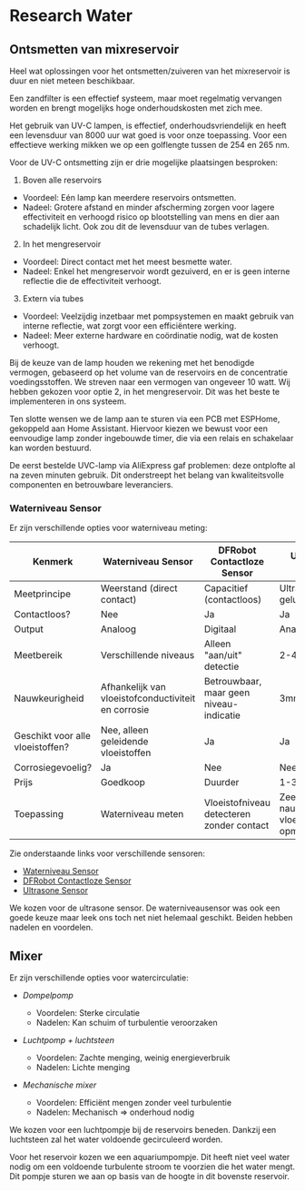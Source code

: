 # Research Water 
## Ontsmetten van mixreservoir 
Heel wat oplossingen voor het ontsmetten/zuiveren van het mixreservoir is duur en niet meteen beschikbaar.

Een zandfilter is een effectief systeem, maar moet regelmatig vervangen worden en brengt mogelijks hoge onderhoudskosten met zich mee.

Het gebruik van UV-C lampen, is effectief, onderhoudsvriendelijk en heeft een levensduur van 8000 uur wat goed is voor onze toepassing. Voor een effectieve werking mikken we op een golflengte tussen de 254 en 265 nm.

Voor de UV-C ontsmetting zijn er drie mogelijke plaatsingen besproken:

1. Boven alle reservoirs
  - Voordeel: Eén lamp kan meerdere reservoirs ontsmetten.
  - Nadeel: Grotere afstand en minder afscherming zorgen voor lagere effectiviteit en verhoogd risico op blootstelling van mens en dier aan schadelijk licht. Ook zou dit de levensduur van de tubes verlagen.

2. In het mengreservoir
  - Voordeel: Direct contact met het meest besmette water.
  - Nadeel: Enkel het mengreservoir wordt gezuiverd, en er is geen interne reflectie die de effectiviteit verhoogt.

3. Extern via tubes
  - Voordeel: Veelzijdig inzetbaar met pompsystemen en maakt gebruik van interne reflectie, wat zorgt voor een efficiëntere werking.
  - Nadeel: Meer externe hardware en coördinatie nodig, wat de kosten verhoogt.

Bij de keuze van de lamp houden we rekening met het benodigde vermogen, gebaseerd op het volume van de reservoirs en de concentratie voedingsstoffen. We streven naar een vermogen van ongeveer 10 watt.
Wij hebben gekozen voor optie 2, in het mengreservoir. Dit was het beste te implementeren in ons systeem. 

Ten slotte wensen we de lamp aan te sturen via een PCB met ESPHome, gekoppeld aan Home Assistant. Hiervoor kiezen we bewust voor een eenvoudige lamp zonder ingebouwde timer, die via een relais en schakelaar kan worden bestuurd.

De eerst bestelde UVC-lamp via AliExpress gaf problemen: deze ontplofte al na zeven minuten gebruik. Dit onderstreept het belang van kwaliteitsvolle componenten en betrouwbare leveranciers.

### Waterniveau Sensor

Er zijn verschillende opties voor waterniveau meting:

| Kenmerk | Waterniveau Sensor | DFRobot Contactloze Sensor | Ultrasone Sensor |
|---------|--------------------|--------------------------|-----------------|
| Meetprincipe | Weerstand (direct contact) | Capacitief (contactloos) | Ultrasoon geluid |
| Contactloos? | Nee | Ja | Ja |
| Output | Analoog | Digitaal | Analoog |
| Meetbereik | Verschillende niveaus | Alleen "aan/uit" detectie | 2-450 cm |
| Nauwkeurigheid | Afhankelijk van vloeistofconductiviteit en corrosie | Betrouwbaar, maar geen niveau-indicatie | 3mm |
| Geschikt voor alle vloeistoffen? | Nee, alleen geleidende vloeistoffen | Ja | Ja |
| Corrosiegevoelig? | Ja | Nee | Nee |
| Prijs | Goedkoop | Duurder | 1-3 euro |
| Toepassing | Waterniveau meten | Vloeistofniveau detecteren zonder contact | Zeer nauwkeurig vloeistofniveau opmeten |

Zie onderstaande links voor verschillende sensoren:
- [Waterniveau Sensor](https://www.tinytronics.nl/nl/sensoren/vloeistof/waterniveau-sensor)
- [DFRobot Contactloze Sensor](https://www.tinytronics.nl/nl/sensoren/vloeistof/dfrobot-gravity-contactloze-vloeistofniveau-schakelaar-sensor)
- [Ultrasone Sensor](https://www.tinytronics.nl/en/sensors/distance/ultrasonic-sensor-hc-sr04)

We kozen voor de ultrasone sensor. De waterniveausensor was ook een goede keuze maar leek ons toch net niet helemaal geschikt. Beiden hebben nadelen en voordelen.

## Mixer
Er zijn verschillende opties voor watercirculatie:

- *Dompelpomp*  
  - Voordelen: Sterke circulatie  
  - Nadelen: Kan schuim of turbulentie veroorzaken  

- *Luchtpomp + luchtsteen*  
  - Voordelen: Zachte menging, weinig energieverbruik  
  - Nadelen: Lichte menging  

- *Mechanische mixer*  
  - Voordelen: Efficiënt mengen zonder veel turbulentie  
  - Nadelen: Mechanisch => onderhoud nodig  

We kozen voor een luchtpompje bij de reservoirs beneden. Dankzij een luchtsteen zal het water voldoende gecirculeerd worden.

Voor het reservoir kozen we een aquariumpompje. Dit heeft niet veel water nodig om een voldoende turbulente stroom te voorzien die het water mengt. Dit pompje sturen we aan op basis van de hoogte in dit bovenste reservoir.

